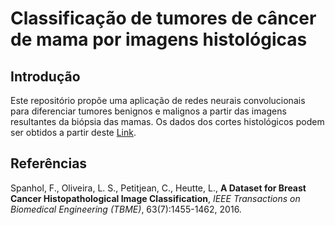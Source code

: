 <h1>Classificação de tumores de câncer de mama por imagens histológicas</h1>


<h2>Introdução</h2>
Este repositório propõe uma aplicação de redes neurais convolucionais para diferenciar tumores benignos e malignos a partir das imagens resultantes da biópsia das mamas. Os dados dos cortes histológicos podem ser obtidos a partir deste <a href="https://web.inf.ufpr.br/vri/databases/breast-cancer-histopathological-database-breakhis/">Link</a>.










<h2>Referências</h2>
Spanhol, F., Oliveira, L. S., Petitjean, C., Heutte, L., <b>A Dataset for Breast Cancer Histopathological Image Classification</b>, <i>IEEE Transactions on Biomedical Engineering (TBME)</i>, 63(7):1455-1462, 2016.